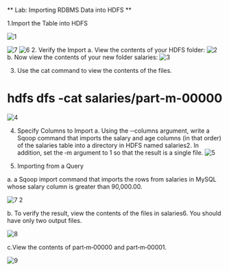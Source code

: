 ** Lab: Importing RDBMS Data into HDFS **

1.Import the Table into HDFS 


![1](https://user-images.githubusercontent.com/63012770/86414197-e80bb900-bce0-11ea-8d53-6e9856686987.PNG)

![7](https://user-images.githubusercontent.com/63012770/86414210-ecd06d00-bce0-11ea-9e79-5dd159d747f1.PNG)
![6](https://user-images.githubusercontent.com/63012770/86414206-eb06a980-bce0-11ea-8d96-8047bc13b2cd.PNG)
2. Verify the Import
a. View the contents of your HDFS folder: 
![2](https://user-images.githubusercontent.com/63012770/86414198-e80bb900-bce0-11ea-8f86-2ec5f398b24f.PNG)
b. Now view the contents of your new folder salaries: 
![3](https://user-images.githubusercontent.com/63012770/86414200-e8a44f80-bce0-11ea-84fd-7a94cf3862c8.PNG)

3. Use the cat command to view the contents of the files.
# hdfs dfs -cat salaries/part-m-00000 
![4](https://user-images.githubusercontent.com/63012770/86414201-e8a44f80-bce0-11ea-9a2e-3431438b471d.PNG)

4. Specify Columns to Import
a. Using the ‐‐columns argument, write a Sqoop command that imports the salary and age columns (in that order) of the salaries table into a directory in HDFS named salaries2. In addition, set the ‐m argument to 1 so that the result is a single 
file. 
![5](https://user-images.githubusercontent.com/63012770/86414202-e93ce600-bce0-11ea-9751-1ad30baa8b8f.PNG)

5. Importing from a Query 

a.  a Sqoop import command that imports the rows from salaries in MySQL whose salary column is greater than 90,000.00. 

![7 2](https://user-images.githubusercontent.com/63012770/86414208-eb9f4000-bce0-11ea-84fc-426fede28f27.PNG)

b. To verify the result, view the contents of the files in salaries6. You should have only two output files. 

![8](https://user-images.githubusercontent.com/63012770/86414211-ed690380-bce0-11ea-82f5-1421d7664045.PNG)

c.View the contents of part‐m‐00000 and part‐m‐00001. 

![9](https://user-images.githubusercontent.com/63012770/86414212-ed690380-bce0-11ea-85fa-22df638d2e51.PNG)
